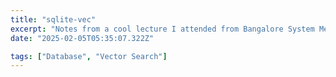 ```yaml
---
title: "sqlite-vec"
excerpt: "Notes from a cool lecture I attended from Bangalore System Meetups"
date: "2025-02-05T05:35:07.322Z"

tags: ["Database", "Vector Search"]
---
```

